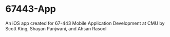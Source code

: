 # 67443-App
An iOS app created for 67-443 Mobile Application Development at CMU by Scott King, Shayan Panjwani, and Ahsan Rasool
